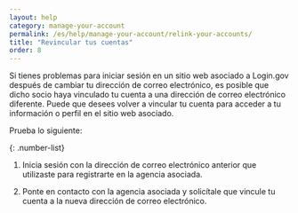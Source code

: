 ```yaml
---
layout: help
category: manage-your-account
permalink: /es/help/manage-your-account/relink-your-accounts/
title: "Revincular tus cuentas"
order: 8 
---
```

Si tienes problemas para iniciar sesión en un sitio web asociado a Login.gov después de cambiar tu dirección de correo electrónico, es posible que dicho socio haya vinculado tu cuenta a una dirección de correo electrónico diferente. Puede que desees volver a vincular tu cuenta para acceder a tu información o perfil en el sitio web asociado.

Prueba lo siguiente:

{: .number-list}
1. Inicia sesión con la dirección de correo electrónico anterior que utilizaste para registrarte en la agencia asociada.

2. Ponte en contacto con la agencia asociada y solicítale que vincule tu cuenta a la nueva dirección de correo electrónico.

